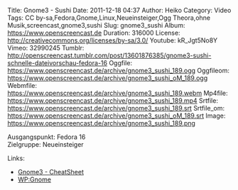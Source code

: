 Title: Gnome3 - Sushi
Date: 2011-12-18 04:37
Author: Heiko
Category: Video
Tags: CC by-sa,Fedora,Gnome,Linux,Neueinsteiger,Ogg Theora,ohne Musik,screencast,gnome3,sushi
Slug: gnome3_sushi
Album: https://www.openscreencast.de
Duration: 316000
License: http://creativecommons.org/licenses/by-sa/3.0/
Youtube: kR_Jgt5No8Y
Vimeo: 32990245
Tumblr: http://openscreencast.tumblr.com/post/13601876385/gnome3-sushi-schnelle-dateivorschau-fedora-16
Oggfile: https://www.openscreencast.de/archive/gnome3_sushi_189.ogg
Oggfileom: https://www.openscreencast.de/archive/gnome3_sushi_oM_189.ogg
Webmfile: https://www.openscreencast.de/archive/gnome3_sushi_189.webm
Mp4file: https://www.openscreencast.de/archive/gnome3_sushi_189.mp4
Srtfile: https://www.openscreencast.de/archive/gnome3_sushi_189.srt
Srtfile_om: https://www.openscreencast.de/archive/gnome3_sushi_oM_189.srt
Image: https://www.openscreencast.de/archive/gnome3_sushi_189.png

Ausgangspunkt: Fedora 16  
Zielgruppe: Neueinsteiger  

Links:

  * [Gnome3 - CheatSheet](http://live.gnome.org/GnomeShell/CheatSheet "Link zu gnome.org" )
  * [WP:Gnome](http://de.wikipedia.org/wiki/Gnome "Link zu Wikipedia Gnome" )

